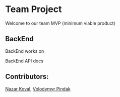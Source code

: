 # Team Project

Welcome to our team MVP (minimum viable product)

## BackEnd

BackEnd works on

BackEnd API docs

## Contributors:

[Nazar Koval](https://github.com/liknox), [Volodymyr Pindak](https://github.com/iamvova)
